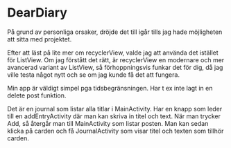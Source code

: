 # DearDiary

På grund av personliga orsaker, dröjde det till igår tills jag hade möjligheten att sitta med projektet.

Efter att läst på lite mer om recyclerView, valde jag att använda det istället för ListView. 
Om jag förstått det rätt, är recyclerView en modernare och mer avancerad variant av ListView, så förhoppningsvis funkar det för dig,
då jag ville testa något nytt och se om jag kunde få det att fungera.

Min app är väldigt simpel pga tidsbegränsningen. Har t ex inte lagt in en delete post funktion.

Det är en journal som listar alla titlar i MainActivity. Har en knapp som leder till en addEntryActivity 
där man kan skriva in titel och text. När man trycker Add, så återgår man till MainActivity som listar posten.
Man kan sedan klicka på carden och få JournalActivity som visar titel och texten som tillhör carden.
